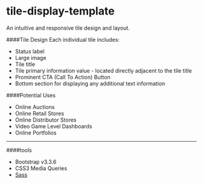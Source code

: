 # tile-display-template
An intuitive and responsive tile design and layout.

####Tile Design
Each individual tile includes:
 - Status label
 - Large image
 - Tile title
 - Tile primary information value - located directly adjacent to the tile title
 - Prominent CTA (Call To Action) Button
 - Bottom section for displaying any additional text information

####Potential Uses
- Online Auctions
- Online Retail Stores
- Online Distributor Stores
- Video Game Level Dashboards
- Online Portfolios

---
####tools
 - Bootstrap v3.3.6
 - CSS3 Media Queries
 - [Sass](http://sass-lang.com/)


